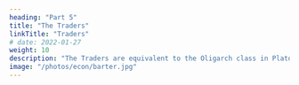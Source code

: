 ```yaml
---
heading: "Part 5"
title: "The Traders"
linkTitle: "Traders"
# date: 2022-01-27
weight: 10
description: "The Traders are equivalent to the Oligarch class in Plato and the Vaeshya class in Hinduism"
image: "/photos/econ/barter.jpg"
---
```

